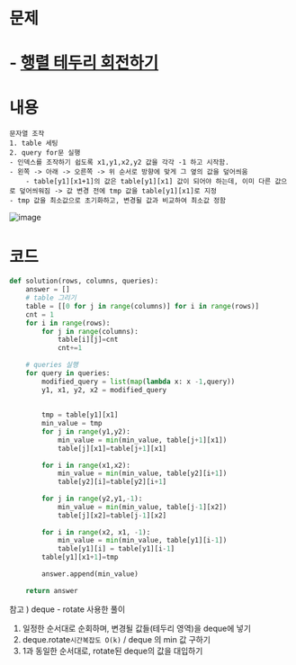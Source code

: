 # 문제
# - [행렬 테두리 회전하기](https://school.programmers.co.kr/learn/courses/30/lessons/77485)

# 내용
```
문자열 조작
1. table 세팅
2. query for문 실행
- 인덱스를 조작하기 쉽도록 x1,y1,x2,y2 값을 각각 -1 하고 시작함.
- 왼쪽 -> 아래 -> 오른쪽 -> 위 순서로 방향에 맞게 그 옆의 값을 덮어씌움
    - table[y1][x1+1]의 값은 table[y1][x1] 값이 되어야 하는데, 이미 다른 값으로 덮어씌워짐 -> 값 변경 전에 tmp 값을 table[y1][x1]로 지정
- tmp 값을 최소값으로 초기화하고, 변경될 값과 비교하여 최소값 정함

```
![image](https://github.com/v-studies/algorithm/assets/68271159/df0ed9c7-3bbf-4814-9304-eeb4853abb51)

# 코드
```py
def solution(rows, columns, queries):
    answer = []
    # table 그리기
    table = [[0 for j in range(columns)] for i in range(rows)]
    cnt = 1
    for i in range(rows):
        for j in range(columns):
            table[i][j]=cnt
            cnt+=1
    
    # queries 실행
    for query in queries:
        modified_query = list(map(lambda x: x -1,query))
        y1, x1, y2, x2 = modified_query
        
        
        tmp = table[y1][x1]
        min_value = tmp
        for j in range(y1,y2):
            min_value = min(min_value, table[j+1][x1])
            table[j][x1]=table[j+1][x1]
        
        for i in range(x1,x2):
            min_value = min(min_value, table[y2][i+1])
            table[y2][i]=table[y2][i+1]
        
        for j in range(y2,y1,-1):
            min_value = min(min_value, table[j-1][x2])
            table[j][x2]=table[j-1][x2]
            
        for i in range(x2, x1, -1):
            min_value = min(min_value, table[y1][i-1])
            table[y1][i] = table[y1][i-1]
        table[y1][x1+1]=tmp
        
        answer.append(min_value)
            
    return answer
```

참고 ) deque - rotate 사용한 풀이
1. 일정한 순서대로 순회하며, 변경될 값들(테두리 영역)을 deque에 넣기
2. deque.rotate`시간복잡도 O(k)` / deque 의 min 값 구하기
3. 1과 동일한 순서대로, rotate된 deque의 값을 대입하기
